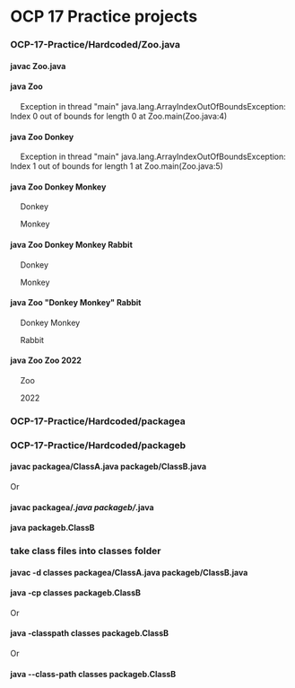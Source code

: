 # OCP 17 Practice projects

### OCP-17-Practice/Hardcoded/Zoo.java

#### javac Zoo.java

#### java Zoo 
&emsp; Exception in thread "main" java.lang.ArrayIndexOutOfBoundsException: Index 0 out of bounds for length 0 at Zoo.main(Zoo.java:4)

#### java Zoo Donkey
&emsp; Exception in thread "main" java.lang.ArrayIndexOutOfBoundsException: Index 1 out of bounds for length 1 at Zoo.main(Zoo.java:5)

#### java Zoo Donkey Monkey
&emsp; Donkey

&emsp; Monkey

#### java Zoo Donkey Monkey Rabbit
&emsp; Donkey

&emsp; Monkey

#### java Zoo "Donkey Monkey" Rabbit
&emsp; Donkey Monkey

&emsp; Rabbit

#### java Zoo Zoo 2022
&emsp; Zoo

&emsp; 2022


### OCP-17-Practice/Hardcoded/packagea
### OCP-17-Practice/Hardcoded/packageb

#### javac packagea/ClassA.java packageb/ClassB.java
Or
#### javac packagea/*.java packageb/*.java

#### java packageb.ClassB

### take class files into classes folder

#### javac -d classes packagea/ClassA.java packageb/ClassB.java

#### java -cp classes packageb.ClassB
Or
#### java -classpath classes packageb.ClassB
Or
#### java --class-path classes packageb.ClassB


